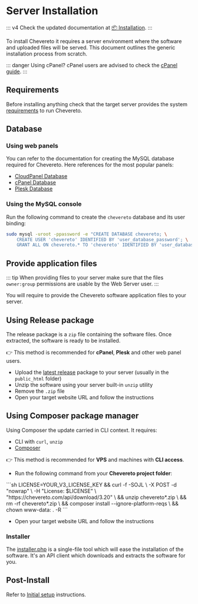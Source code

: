 # Server Installation

::: v4
Check the updated documentation at [📦 Installation](https://v4-docs.chevereto.com/application/installing/installation.html).
:::

To install Chevereto it requires a server environment where the software and uploaded files will be served. This document outlines the generic installation process from scratch.

::: danger Using cPanel?
cPanel users are advised to check the [cPanel guide](cpanel.md).
:::

## Requirements

Before installing anything check that the target server provides the system [requirements](../server/requirements.md) to run Chevereto.

## Database

### Using web panels

You can refer to the documentation for creating the MySQL database required for Chevereto. Here references for the most popular panels:

* [CloudPanel Database](https://www.cloudpanel.io/docs/cloudpanel-ce/frontend-area/databases)
* [cPanel Database](https://docs.cpanel.net/cpanel/databases/mysql-databases/)
* [Plesk Database](https://docs.plesk.com/en-US/obsidian/customer-guide/website-databases/creating-databases.65157/)

### Using the MySQL console

Run the following command to create the `chevereto` database and its user binding:

```sh
sudo mysql -uroot -ppassword -e "CREATE DATABASE chevereto; \
    CREATE USER 'chevereto' IDENTIFIED BY 'user_database_password'; \
    GRANT ALL ON chevereto.* TO 'chevereto' IDENTIFIED BY 'user_database_password';"
```

## Provide application files

::: tip
When providing files to your server make sure that the files `owner:group` permissions are usable by the Web Server user.
:::

You will require to provide the Chevereto software application files to your server.

## Using Release package

The release package is a `zip` file containing the software files. Once extracted, the software is ready to be installed.

👉 This method is recommended for **cPanel**, **Plesk** and other web panel users.

* Upload the [latest release](https://chevereto.com/panel/downloads) package to your server (usually in the `public_html` folder)
* Unzip the software using your server built-in `unzip` utility
* Remove the `.zip` file
* Open your target website URL and follow the instructions

## Using Composer package manager

Using Composer the update carried in CLI context. It requires:

* CLI with `curl`, `unzip`
* [Composer](https://getcomposer.org/)

👉 This method is recommended for **VPS** and machines with **CLI access**.

* Run the following command from your **Chevereto project folder**:

<code-group>
<code-block title="Debian">
```sh
LICENSE=YOUR_V3_LICENSE_KEY &&
curl -f -SOJL \
    -X POST -d "nowrap" \
    -H "License: $LICENSE" \
    "https://chevereto.com/api/download/3.20" \
&& unzip chevereto*.zip \
&& rm -rf chevereto*.zip \
&& composer install --ignore-platform-reqs \
&& chown www-data: . -R
```
</code-block>
</code-group>

* Open your target website URL and follow the instructions

### Installer

The [installer.php](https://github.com/chevereto/installer) is a single-file tool which will ease the installation of the software. It's an API client which downloads and extracts the software for you.

## Post-Install

Refer to [Initial setup](../../manual/first-steps/initial-setup.md) instructions.
